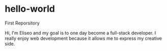 # hello-world
First Reporsitory

Hi, I'm Eliseo and my goal is to one day become a full-stack developer. I really enjoy web 
development because it allows me to express my creative side.
